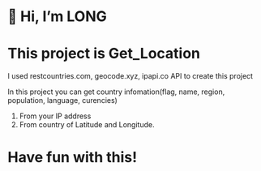 # 👋 Hi, I’m LONG
# This project is Get_Location
I used restcountries.com, geocode.xyz, ipapi.co API to create this project

In this project you can get country infomation(flag, name, region, population, language, curencies)
1. From your IP address
2. From country of Latitude and Longitude.
# Have fun with this!
